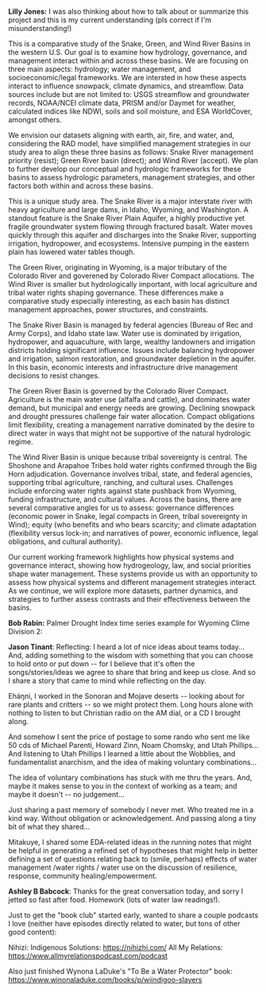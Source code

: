 **Lilly Jones:** I was also thinking about how to talk about or summarize this project and this is my current understanding
(pls correct if I'm misunderstanding!)

This is a comparative study of the Snake, Green, and Wind River Basins in the western U.S.
Our goal is to examine how hydrology, governance, and management interact within and across these basins.
We are focusing on three main aspects: hydrology; water management, and socioeconomic/legal frameworks.
We are intersted in how these aspects interact to influence snowpack, climate dynamics, and streamflow.
Data sources include but are not limited to: USGS streamflow and groundwater records, NOAA/NCEI climate data,
PRISM and/or Daymet for weather, calculated indices like NDWI, soils and soil moisture, and ESA WorldCover, amongst others.

We envision our datasets aligning with earth, air, fire, and water, and, considering the RAD model,
have simplified management strategies in our study area to align these three basins as follows:
Snake River management priority (resist); Green River basin (direct); and Wind River (accept).
We plan to further develop our conceptual and hydrologic frameworks for these basins to assess hydrologic parameters,
management strategies, and other factors both within and across these basins.

This is a unique study area.
The Snake River is a major interstate river with heavy agriculture and large dams, in Idaho, Wyoming, and Washington.
A standout feature is the Snake River Plain Aquifer, a highly productive yet fragile groundwater system flowing through fractured basalt.
Water moves quickly through this aquifer and discharges into the Snake River, supporting irrigation, hydropower, and ecosystems.
Intensive pumping in the eastern plain has lowered water tables though.

The Green River, originating in Wyoming, is a major tributary of the Colorado River and goverened by Colorado River Compact allocations.
The Wind River is smaller but hydrologically important, with local agriculture and tribal water rights shaping governance.
These differences make a comparative study especially interesting, as each basin has distinct management approaches, power structures, and constraints.

The Snake River Basin is managed by federal agencies (Bureau of Rec and Army Corps), and Idaho state law.
Water use is dominated by irrigation, hydropower, and aquaculture, with large, wealthy landowners and irrigation districts holding significant influence.
Issues include balancing hydropower and irrigation, salmon restoration, and groundwater depletion in the aquifer.
In this basin, economic interests and infrastructure drive management decisions to resist changes.

The Green River Basin is governed by the Colorado River Compact.
Agriculture is the main water use (alfalfa and cattle), and dominates water demand, but municipal and energy needs are growing.
Declining snowpack and drought pressures challenge fair water allocation.
Compact obligations limit flexibility, creating a management narrative dominated by the desire to direct water in ways that might not be supportive of the natural hydrologic regime.

The Wind River Basin is unique because tribal sovereignty is central. The Shoshone and Arapahoe Tribes hold water rights confirmed through the Big Horn adjudication. Governance involves tribal, state, and federal agencies, supporting tribal agriculture, ranching, and cultural uses. Challenges include enforcing water rights against state pushback from Wyoming, funding infrastructure, and cultural values.
Across the basins, there are several comparative angles for us to assess: governance differences (economic power in Snake, legal compacts in Green, tribal sovereignty in Wind); equity (who benefits and who bears scarcity; and climate adaptation (flexibility versus lock-in; and narratives of power, economic influence, legal obligations, and cultural authority).

Our current working framework highlights how physical systems and governance interact, showing how hydrogeology, law, and social priorities shape water management. These systems provide us with an opportunity to assess how physical systems and different management strategies interact. As we continue, we will explore more datasets, partner dynamics, and strategies to further assess contrasts and their effectiveness between the basins.
 
**Bob Rabin:** Palmer Drought Index time series example for Wyoming Clime Division 2:

**Jason Tinant**:
Reflecting:
I heard a lot of nice ideas about teams today...
And, adding something to the wisdom with something that you can choose to hold onto or put down -- for I believe that it's often the songs/stories/ideas we agree to share that bring and keep us close. And so I share a story that came to mind while reflecting on the day.

Eháŋni, I worked in the Sonoran and Mojave deserts -- looking about for rare plants and critters -- so we might protect them. Long hours alone with nothing to listen to but Christian radio on the AM dial, or a CD I brought along.

And somehow I sent the price of postage to some rando who sent me like 50 cds of Michael Parenti, Howard Zinn, Noam Chomsky, and Utah Phillips... And listening to Utah Phillips I learned a little about the Wobblies, and fundamentalist anarchism, and the idea of making voluntary combinations... 

The idea of voluntary combinations has stuck with me thru the years. And, maybe it makes sense to you in the context of working as a team; and maybe it doesn't -- no judgement...

Just sharing a past memory of somebody I never met.
Who treated me in a kind way.
Without obligation or acknowledgement.
And passing along a tiny bit of what they shared... 

Mitakuye,
I shared some EDA-related ideas in the running notes that might be helpful in generating a refined set of hypotheses that might help in better defining a set of questions relating back to (smile, perhaps) effects of water management /water rights / water use on the discussion of resilience, response, community healing/empowerment.

**Ashley B Babcock**:
Thanks for the great conversation today, and sorry I jetted so fast after food. Homework (lots of water law readings!). 

Just to get the "book club" started early, wanted to share a couple podcasts I love (neither have episodes directly related to water, but tons of other good content):

Nihizi: Indigenous Solutions: https://nihizhi.com/
All My Relations: https://www.allmyrelationspodcast.com/podcast

Also just finished Wynona LaDuke's "To Be a Water Protector" book: https://www.winonaladuke.com/books/p/wiindigoo-slayers

